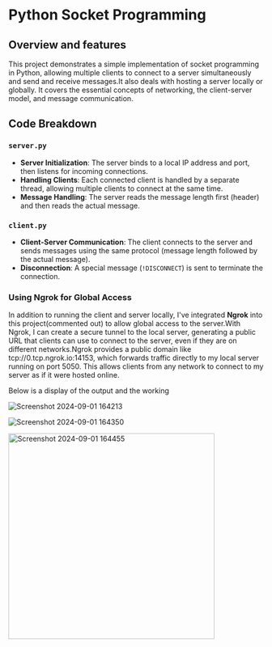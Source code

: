 # Python Socket Programming

## Overview and features
This project demonstrates a simple implementation of socket programming in Python, allowing multiple clients to connect to a server simultaneously and send and receive messages.It also deals with hosting a server locally or globally. It covers the essential concepts of networking, the client-server model, and message communication.

## Code Breakdown

### `server.py`
- **Server Initialization**: The server binds to a local IP address and port, then listens for incoming connections.
- **Handling Clients**: Each connected client is handled by a separate thread, allowing multiple clients to connect at the same time.
- **Message Handling**: The server reads the message length first (header) and then reads the actual message.

### `client.py`
- **Client-Server Communication**: The client connects to the server and sends messages using the same protocol (message length followed by the actual message).
- **Disconnection**: A special message (`!DISCONNECT`) is sent to terminate the connection.


### Using Ngrok for Global Access

In addition to running the client and server locally, I've integrated **Ngrok** into this project(commented out) to allow global access to the server.With Ngrok, I can create a secure tunnel to the local server, generating a public URL that clients can use to connect to the server, even if they are on different networks.Ngrok provides a public domain like tcp://0.tcp.ngrok.io:14153, which forwards traffic directly to my local server running on port 5050. This allows clients from any network to connect to my server as if it were hosted online.

Below is a display of the output and the working 

![Screenshot 2024-09-01 164213](https://github.com/user-attachments/assets/afda458b-c977-4066-a9f4-1cb8c80e32db)

![Screenshot 2024-09-01 164350](https://github.com/user-attachments/assets/385e6326-90bc-47d3-8164-9bd63ff13c96)

<img width="407" alt="Screenshot 2024-09-01 164455" src="https://github.com/user-attachments/assets/32aaecb7-fcc9-446a-b40f-2a89641774cc">


